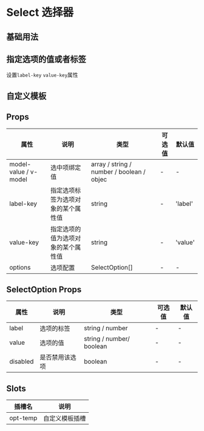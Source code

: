 # Select 选择器

## 基础用法

<demo src="../examples/select/basic.vue"></demo>

## 指定选项的值或者标签

设置`label-key` `value-key`属性

<demo src="../examples/select/label-key.vue" desc="指定选项的值或者选项标签为选项对象的某个属性值"></demo>

## 自定义模板

<demo src="../examples/select/temp.vue"></demo>

## Props

| 属性                  | 说明                               | 类型                                      | 可选值 | 默认值  |
| --------------------- | ---------------------------------- | ----------------------------------------- | ------ | ------- |
| model-value / v-model | 选中项绑定值                       | array / string / number / boolean / objec | -      | -       |
| label-key             | 指定选项标签为选项对象的某个属性值 | string                                    | -      | 'label' |
| value-key             | 指定选项的值为选项对象的某个属性值 | string                                    | -      | 'value' |
| options               | 选项配置                           | SelectOption[]                            | -      | -       |

## SelectOption Props

| 属性     | 说明           | 类型                     | 可选值 | 默认值 |
| -------- | -------------- | ------------------------ | ------ | ------ |
| label    | 选项的标签     | string / number          | -      | -      |
| value    | 选项的值       | string / number/ boolean | -      | -      |
| disabled | 是否禁用该选项 | boolean                  | -      | -      |

## Slots

| 插槽名   | 说明           |
| -------- | -------------- |
| opt-temp | 自定义模板插槽 |

